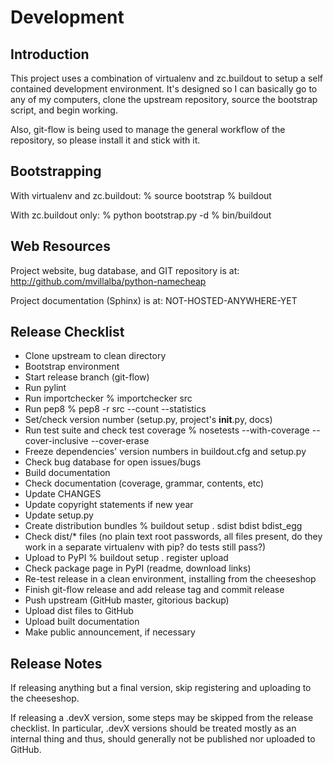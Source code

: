 Development
===========

Introduction
------------
This project uses a combination of virtualenv and zc.buildout to setup a self
contained development environment. It's designed so I can basically go to any
of my computers, clone the upstream repository, source the bootstrap script,
and begin working.

Also, git-flow is being used to manage the general workflow of the repository,
so please install it and stick with it.


Bootstrapping
-------------
With virtualenv and zc.buildout:
% source bootstrap
% buildout

With zc.buildout only:
% python bootstrap.py -d
% bin/buildout


Web Resources
-------------
Project website, bug database, and GIT repository is at:
http://github.com/mvillalba/python-namecheap

Project documentation (Sphinx) is at:
NOT-HOSTED-ANYWHERE-YET


Release Checklist
-----------------
 * Clone upstream to clean directory
 * Bootstrap environment
 * Start release branch (git-flow)
 * Run pylint
 * Run importchecker
   % importchecker src
 * Run pep8
   % pep8 -r src --count --statistics
 * Set/check version number (setup.py, project's __init__.py, docs)
 * Run test suite and check test coverage
   % nosetests --with-coverage --cover-inclusive --cover-erase
 * Freeze dependencies' version numbers in buildout.cfg and setup.py
 * Check bug database for open issues/bugs
 * Build documentation
 * Check documentation (coverage, grammar, contents, etc)
 * Update CHANGES
 * Update copyright statements if new year
 * Update setup.py
 * Create distribution bundles
   % buildout setup . sdist bdist bdist_egg
 * Check dist/* files (no plain text root passwords, all files present, do
   they work in a separate virtualenv with pip? do tests still pass?)
 * Upload to PyPI
   % buildout setup . register upload
 * Check package page in PyPI (readme, download links)
 * Re-test release in a clean environment, installing from the cheeseshop
 * Finish git-flow release and add release tag and commit release
 * Push upstream (GitHub master, gitorious backup)
 * Upload dist files to GitHub
 * Upload built documentation
 * Make public announcement, if necessary


Release Notes
-------------
If releasing anything but a final version, skip registering and uploading to
the cheeseshop.

If releasing a .devX version, some steps may be skipped from the release
checklist. In particular, .devX versions should be treated mostly as an
internal thing and thus, should generally not be published nor uploaded to
GitHub.

